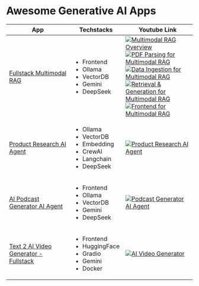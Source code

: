 # Awesome Generative AI Apps


|App       | Techstacks                                  | Youtube Link                        |
|----------|---------------------------------------------|-------------------------------------|
| [Fullstack Multimodal RAG](./code/fullstack-multimodal-rag/) | <ul><li>Frontend</li><li>Ollama</li><li>VectorDB</li><li>Gemini</li><li>DeepSeek</li></ul> | [![Multimodal RAG Overview](https://img.shields.io/badge/Multimodal%20RAG%20Overview-FF0000?logo=youtube&logoColor=white&style=for-the-badge)](https://www.youtube.com/watch?v=kcn6uI87nGc&list=PL0x86ZW374m3uIp_WWOg-jjf-EyXr5KEn)<br>[![PDF Parsing for Multimodal RAG](https://img.shields.io/badge/PDF%20Parsing-FF0000?logo=youtube&logoColor=white&style=for-the-badge)](https://www.youtube.com/watch?v=LIus-y2bJH4&list=PL0x86ZW374m3uIp_WWOg-jjf-EyXr5KEn)<br> [![Data Ingestion for Multimodal RAG](https://img.shields.io/badge/Data%20Ingestion-FF0000?logo=youtube&logoColor=white&style=for-the-badge)](https://www.youtube.com/watch?v=2hT4GgfJryo&list=PL0x86ZW374m3uIp_WWOg-jjf-EyXr5KEn)<br> [![Retrieval & Generation for Multimodal RAG](https://img.shields.io/badge/Retrieval%20and%20Generation-FF0000?logo=youtube&logoColor=white&style=for-the-badge)](https://www.youtube.com/watch?v=kQT5sm9P8-U&list=PL0x86ZW374m3uIp_WWOg-jjf-EyXr5KEn)<br> [![Frontend for Multimodal RAG](https://img.shields.io/badge/Frontent%20Application-FF0000?logo=youtube&logoColor=white&style=for-the-badge)](https://www.youtube.com/watch?v=NgbxocLDVB0&list=PL0x86ZW374m3uIp_WWOg-jjf-EyXr5KEn)<br>|
| [Product Research AI Agent](./code/product-research-ai-agent/) | <ul><li>Ollama</li><li>VectorDB</li><li>Embedding</li><li>CrewAI</li><li>Langchain</li><li>DeepSeek</li></ul> | [![Product Research AI Agent](https://img.shields.io/badge/Product%20Research%20AI%20Agent-FF0000?logo=youtube&logoColor=white&style=for-the-badge)](https://www.youtube.com/watch?v=uhWXMrpS8Gg&list=PL0x86ZW374m3yeuDQ0iJ7KWRoYo1RqhvF)|
| [AI Podcast Generator AI Agent](./code/ai-podcast-ai-agent/) | <ul><li>Frontend</li><li>Ollama</li><li>VectorDB</li><li>Gemini</li><li>DeepSeek</li></ul> | [![Podcast Generator AI Agent](https://img.shields.io/badge/Podcast%20Generator%20AI%20Agent-FF0000?logo=youtube&logoColor=white&style=for-the-badge)](https://www.youtube.com/watch?v=Vdt0eUz6jVM&list=PL0x86ZW374m3yeuDQ0iJ7KWRoYo1RqhvF)|
| [Text 2 AI Video Generator - Fullstack](./code/text-2-video-fullstack/) | <ul><li>Frontend</li><li>HuggingFace</li><li>Gradio</li><li>Gemini</li><li>Docker</li></ul> | [![AI Video Generator](https://img.shields.io/badge/AI%20Video%20Generator-FF0000?logo=youtube&logoColor=white&style=for-the-badge)](https://www.youtube.com/watch?v=173br2ADiuw)|



